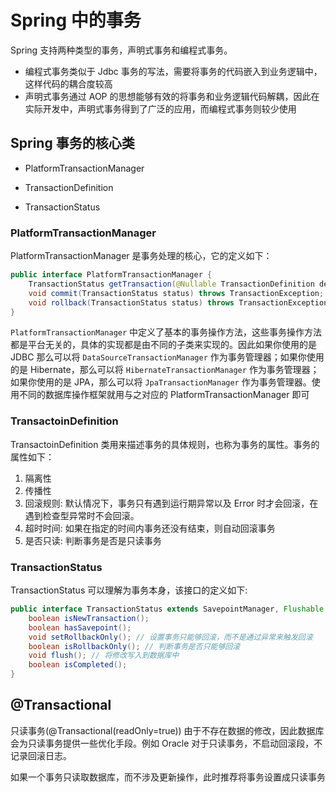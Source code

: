 # Spring 中的事务

Spring 支持两种类型的事务，声明式事务和编程式事务。

- 编程式事务类似于 Jdbc 事务的写法，需要将事务的代码嵌入到业务逻辑中，这样代码的耦合度较高
- 声明式事务通过 AOP 的思想能够有效的将事务和业务逻辑代码解耦，因此在实际开发中，声明式事务得到了广泛的应用，而编程式事务则较少使用

## Spring 事务的核心类

- PlatformTransactionManager

- TransactionDefinition

- TransactionStatus

### PlatformTransactionManager

PlatformTransactionManager 是事务处理的核心，它的定义如下：

```java
public interface PlatformTransactionManager {
	TransactionStatus getTransaction(@Nullable TransactionDefinition definition);
	void commit(TransactionStatus status) throws TransactionException;
	void rollback(TransactionStatus status) throws TransactionException;
}
```

`PlatformTransactionManager` 中定义了基本的事务操作方法，这些事务操作方法都是平台无关的，具体的实现都是由不同的子类来实现的。因此如果你使用的是 JDBC 那么可以将 `DataSourceTransactionManager` 作为事务管理器；如果你使用的是 Hibernate，那么可以将 `HibernateTransactionManager` 作为事务管理器；如果你使用的是 JPA，那么可以将 `JpaTransactionManager` 作为事务管理器。使用不同的数据库操作框架就用与之对应的 PlatformTransactionManager 即可

### TransactoinDefinition

TransactoinDefinition 类用来描述事务的具体规则，也称为事务的属性。事务的属性如下：

1. 隔离性
2. 传播性
3. 回滚规则: 默认情况下，事务只有遇到运行期异常以及 Error 时才会回滚，在遇到检查型异常时不会回滚。
4. 超时时间: 如果在指定的时间内事务还没有结束，则自动回滚事务
5. 是否只读: 判断事务是否是只读事务

### TransactionStatus

TransactionStatus 可以理解为事务本身，该接口的定义如下:

```java
public interface TransactionStatus extends SavepointManager, Flushable {
	boolean isNewTransaction();
	boolean hasSavepoint();
	void setRollbackOnly(); // 设置事务只能够回滚，而不是通过异常来触发回滚
	boolean isRollbackOnly(); // 判断事务是否只能够回滚
	void flush(); // 将修改写入到数据库中
	boolean isCompleted();
}
```

## @Transactional

只读事务(@Transactional(readOnly=true)) 由于不存在数据的修改，因此数据库会为只读事务提供一些优化手段。例如 Oracle 对于只读事务，不启动回滚段，不记录回滚日志。

如果一个事务只读取数据库，而不涉及更新操作，此时推荐将事务设置成只读事务
